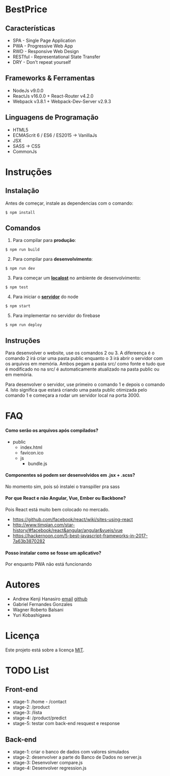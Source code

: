 # BestPrice
Características
---------------
* SPA - Single Page Application
* PWA - Progressive Web App
* RWD - Responsive Web Design
* RESTful - Representational State Transfer
* DRY - Don't repeat yourself

Frameworks & Ferramentas
------------------------
* NodeJs v9.0.0
* ReactJs v16.0.0 + React-Router v4.2.0
* Webpack v3.8.1 + Webpack-Dev-Server v2.9.3 

Linguagens de Programação
-------------------------
* HTML5
* ECMAScrit 6 / ES6 / ES2015 -> VanillaJs
* JSX
* SASS -> CSS
* CommonJs

# Instruções
Instalação
----------
Antes de começar, instale as dependencias com o comando:
```shell
$ npm install
```

Comandos
---------
1) Para compilar para **produção**:
```shell
$ npm run build
```

2) Para compilar para **desenvolvimento**:
```shell
$ npm run dev
```

3) Para começar um **[localost](http://localhost:8080)** no ambiente de desenvolvimento:
```shell
$ npm test
```

4) Para iniciar o **[servidor](http://localhost:3000)** do node
```shell
$ npm start
```

5) Para implementar no servidor do firebase
```shell
$ npm run deploy
```
Instruções
----------
Para desenvolver o website, use os comandos 2 ou 3. A difereença é o comando 2 irá criar uma pasta public enquanto o 3 irá abrir o servidor com os arquivos em memória. Ambos pegam a pasta src/ como fonte e tudo que é modificado no na src/ é automaticamente atualizado na pasta public ou em memória.

Para desenvolver o servidor, use primeiro o comando 1 e depois o comando 4. Isto significa que estará criando uma pasta public otimizada pelo comando 1 e começara a rodar um servidor local na porta 3000.

# FAQ
#### Como serão os arquivos após compilados?
- public
  - index.html
  - favicon.ico
  - js
    - bundle.js

#### Componentes só podem ser desenvolvidos em .jsx + .scss?
No momento sim, pois só instalei o transpiller pra sass

#### Por que React e não Angular, Vue, Ember ou Backbone?
Pois React está muito bem colocado no mercado.
* https://github.com/facebook/react/wiki/sites-using-react
* http://www.timqian.com/star-history/#facebook/react&angular/angular&vuejs/vue
* https://hackernoon.com/5-best-javascript-frameworks-in-2017-7a63b3870282

#### Posso instalar como se fosse um aplicativo?
Por enquanto PWA não está funcionando

# Autores
* Andrew Kenji Hanasiro [email](mailto:andrewkanasiro@gmail.com) [github](https://github.com/AndrewHanasiro)
* Gabriel Fernandes Gonzales
* Wagner Roberto Balsani
* Yuri Kobashigawa

# Licença
Este projeto está sobre a licença [MIT](https://github.com/AndrewHanasiro/bestprice/LICENSE).

# TODO List

Front-end
---------
* stage-1: /home - /contact
* stage-2: /product
* stage-3: /lista
* stage-4: /product/predict
* stage-5: testar com back-end resquest e response

Back-end
--------
* stage-1: criar o banco de dados com valores simulados
* stage-2: desenvolver a parte do Banco de Dados no server.js
* stage-3: Desenvolver compare.js
* stage-4: Desenvolver regression.js